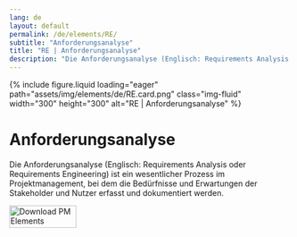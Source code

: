 ```yaml
---
lang: de
layout: default
permalink: /de/elements/RE/
subtitle: "Anforderungsanalyse"
title: "RE | Anforderungsanalyse"
description: "Die Anforderungsanalyse (Englisch: Requirements Analysis oder Requirements Engineering) ist ein wesentlicher Prozess im Projektmanagement, bei dem die Bedürfnisse und Erwartungen der Stakeholder und Nutzer erfasst und dokumentiert werden."
---
```


{% include figure.liquid loading="eager" path="assets/img/elements/de/RE.card.png" class="img-fluid" width="300" height="300" alt="RE | Anforderungsanalyse" %}

# Anforderungsanalyse

Die Anforderungsanalyse (Englisch: Requirements Analysis oder Requirements Engineering) ist ein wesentlicher Prozess im Projektmanagement, bei dem die Bedürfnisse und Erwartungen der Stakeholder und Nutzer erfasst und dokumentiert werden.

<a href="https://apps.apple.com/app/apple-store/id6738084498?pt=127441684&ct=website&mt=8">
  <img src="{{ "assets/img/en/appstore.png" | relative_url }}" width="120" height="40" alt="Download PM Elements">
</a>
